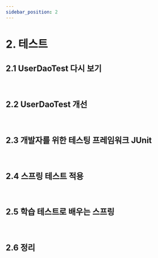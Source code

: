 ```yaml
---
sidebar_position: 2
---
```


# 2. 테스트

## 2.1 UserDaoTest 다시 보기

<br/>

## 2.2 UserDaoTest 개선

<br/>

## 2.3 개발자를 위한 테스팅 프레임워크 JUnit

<br/>

## 2.4 스프링 테스트 적용

<br/>

## 2.5 학습 테스트로 배우는 스프링

<br/>

## 2.6 정리
